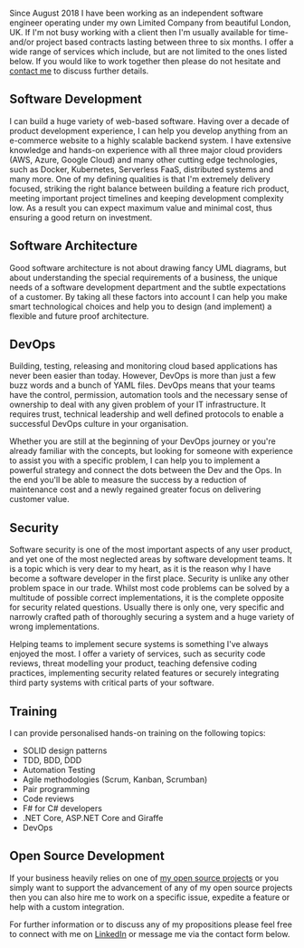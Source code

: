 Since August 2018 I have been working as an independent software engineer operating under my own Limited Company from beautiful London, UK. If I'm not busy working with a client then I'm usually available for time- and/or project based contracts lasting between three to six months. I offer a wide range of services which include, but are not limited to the ones listed below. If you would like to work together then please do not hesitate and [contact me](https://dusted.codes/hire#contact) to discuss further details.

## Software Development

I can build a huge variety of web-based software. Having over a decade of product development experience, I can help you develop anything from an e-commerce website to a highly scalable backend system. I have extensive knowledge and hands-on experience with all three major cloud providers (AWS, Azure, Google Cloud) and many other cutting edge technologies, such as Docker, Kubernetes, Serverless FaaS, distributed systems and many more. One of my defining qualities is that I'm extremely delivery focused, striking the right balance between building a feature rich product, meeting important project timelines and keeping development complexity low. As a result you can expect maximum value and minimal cost, thus ensuring a good return on investment.

## Software Architecture

Good software architecture is not about drawing fancy UML diagrams, but about understanding the special requirements of a business, the unique needs of a software development department and the subtle expectations of a customer. By taking all these factors into account I can help you make smart technological choices and help you to design (and implement) a flexible and future proof architecture.

## DevOps

Building, testing, releasing and monitoring cloud based applications has never been easier than today. However, DevOps is more than just a few buzz words and a bunch of YAML files. DevOps means that your teams have the control, permission, automation tools and the necessary sense of ownership to deal with any given problem of your IT infrastructure. It requires trust, technical leadership and well defined protocols to enable a successful DevOps culture in your organisation.

Whether you are still at the beginning of your DevOps journey or you're already familiar with the concepts, but looking for someone with experience to assist you with a specific problem, I can help you to implement a powerful strategy and connect the dots between the Dev and the Ops. In the end you'll be able to measure the success by a reduction of maintenance cost and a newly regained greater focus on delivering customer value.

## Security

Software security is one of the most important aspects of any user product, and yet one of the most neglected areas by software development teams. It is a topic which is very dear to my heart, as it is the reason why I have become a software developer in the first place. Security is unlike any other problem space in our trade. Whilst most code problems can be solved by a multitude of possible correct implementations, it is the complete opposite for security related questions. Usually there is only one, very specific and narrowly crafted path of thoroughly securing a system and a huge variety of wrong implementations.

Helping teams to implement secure systems is something I've always enjoyed the most. I offer a variety of services, such as security code reviews, threat modelling your product, teaching defensive coding practices, implementing security related features or securely integrating third party systems with critical parts of your software.

## Training

I can provide personalised hands-on training on the following topics:

- SOLID design patterns
- TDD, BDD, DDD
- Automation Testing
- Agile methodologies (Scrum, Kanban, Scrumban)
- Pair programming
- Code reviews
- F# for C# developers
- .NET Core, ASP.NET Core and Giraffe
- DevOps

## Open Source Development

If your business heavily relies on one of [my open source projects](https://github.com/dustinmoris) or you simply want to support the advancement of any of my open source projects then you can also hire me to work on a specific issue, expedite a feature or help with a custom integration.

For further information or to discuss any of my propositions please feel free to connect with me on [LinkedIn](https://www.linkedin.com/in/dustinmoris/) or message me via the contact form below.